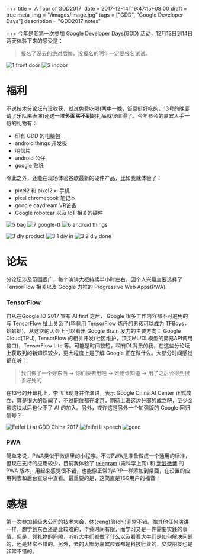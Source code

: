 +++
title = 'A Tour of GDD2017'
date = 2017-12-14T19:47:15+08:00
draft = true
meta_img = "/images/image.jpg"
tags = ["GDD", "Google Developer Days"]
description = "GDD2017 notes"

+++
今年是我第一次参加 Google Developer Days(GDD) 活动，12月13日到14日两天体验下来的感受是：

> 报名了没去的绝对后悔，没报名的明年一定要报名试试。

![1 front door](https://user-images.githubusercontent.com/7688886/33987287-667f8240-e0fb-11e7-9f83-70086f16ec9d.jpg)
![2 indoor](https://user-images.githubusercontent.com/7688886/33987321-8055ad48-e0fb-11e7-8d14-392817faa0e8.jpg)

# 福利

不说技术分论坛有没收获，就说免费吃喝(两中一晚，饭菜挺好吃的，13号的晚宴请了乐队来表演)还送一堆**外面买不到**的礼品就很值得了。今年参会的嘉宾人手一份的礼物有：

- 印有 GDD 的电脑包
- android things 开发板
- 明信片
- android 公仔
- google 贴纸

除此之外，还能在现场体验谷歌最新的硬件产品，比如我就体验了：

- pixel2 和 pixel2 xl 手机
- pixel chromebook 笔记本
- google daydream VR设备
- Google robotcar 以及 IoT 相关的硬件

![5 bag](https://user-images.githubusercontent.com/7688886/33987357-94579202-e0fb-11e7-94cc-e1e1ef381605.jpg)
![7 google-tf](https://user-images.githubusercontent.com/7688886/33988455-5e6bd19a-e0ff-11e7-8fb1-84bf5cf5f81b.jpg)
![6 android things](https://user-images.githubusercontent.com/7688886/33987721-dc7aa708-e0fc-11e7-918e-4f3b9155af80.jpg)

![3 diy product](https://user-images.githubusercontent.com/7688886/33987399-b6bf0e06-e0fb-11e7-9dfa-aa23b12b2723.jpg)
![3 1 diy in](https://user-images.githubusercontent.com/7688886/33987405-b8475f76-e0fb-11e7-9a21-9d3d395b05f0.jpg) 
![3 2 diy done](https://user-images.githubusercontent.com/7688886/33987408-b9a95770-e0fb-11e7-84ae-33d689d4c44e.jpg) 


# 论坛

分论坛涉及范围很广，每个演讲大概持续半小时左右，因个人兴趣主要选择了 TensorFlow 相关以及 Google 力推的 Progressive Web Apps(PWA).

### TensorFlow 
自从在Google IO 2017 宣布 AI first 之后， Google 很多工作内容都不可避免的与 TensorFlow 扯上关系了(毕竟用 TensorFlow 炼丹的男孩可以成为 TFBoys，蛤蛤蛤)，从这次的大会上可以看出 Google Brain 发力的主要方向： Google Cloud(TPU), TensorFlow 的相关开发(社区维护，顶尖ML/DL模型的简易API调用接口)，TensorFlow Lite 等。可能是时间较短，稍有DL背景的我，在这些分论坛上获取到的新知识较少，更大程度上是了解 Google 正在做什么。大部分时间感觉都在听：

> 我们做了一个好东西 -> 你们快去用吧 -> 谁用谁知道 -> 用了之后会得到很多好处的

在13号的开幕礼上，李飞飞现身并作演讲，表示 Google China AI Center 正式成立，算是很大的新闻了，不过职位都在北京，期待上海这边分部的成立吧，至少金融这块以后也少不了 AI 的加入。另外，或许这是另外一个加强版的 Google 回归信号？

![Feifei Li at GDD China 2017](https://user-images.githubusercontent.com/7688886/33989626-1c3b57ce-e103-11e7-939b-3eb0d0606f77.JPG)
![feifei li speech](https://user-images.githubusercontent.com/7688886/33989788-b809f1d8-e103-11e7-84ec-0e7d5a2e1401.jpg)
![gcac](https://user-images.githubusercontent.com/7688886/33989792-b9588400-e103-11e7-8013-c5e546cf55f6.jpg)

### PWA

简单来说，PWA类似于微信里的小程序。不过PWA是准备做成一个通用的标准，但现在支持的应用较少，目前我体验了 [telegram](https://web.telegram.org) (需科学上网) 和 [新浪微博](https://m.weibo.cn/beta) 的 PWA 版本，用起来感觉很不错，也能像正常的APP一样添加到桌面，在设置的应用列表和后台查杀中查看。最重要的是，这简直是16G用户的福音！


# 感想

第一次参加超级大公司的技术大会，体(ceng)验(chi)非常不错。像其他任何演讲一样，想学到东西还是比较难的，毕竟时间有限，而学习又是一件需要实践的事情。但是，领礼物的间隙，听听大牛们都做了什么以及看看大牛们是如何解决问题的，还是非常不错的。另外，去的大部分嘉宾应该都是科技行业的，交交朋友也是非常不错的。